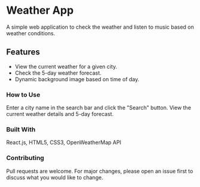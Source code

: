 # Weather App

A simple web application to check the weather and listen to music based on weather conditions.

## Features

- View the current weather for a given city.
- Check the 5-day weather forecast.
- Dynamic background image based on time of day.

### How to Use

Enter a city name in the search bar and click the "Search" button.
View the current weather details and 5-day forecast.

### Built With
React.js, 
HTML5, CSS3, 
OpenWeatherMap API

### Contributing
Pull requests are welcome. For major changes, please open an issue first to discuss what you would like to change.

